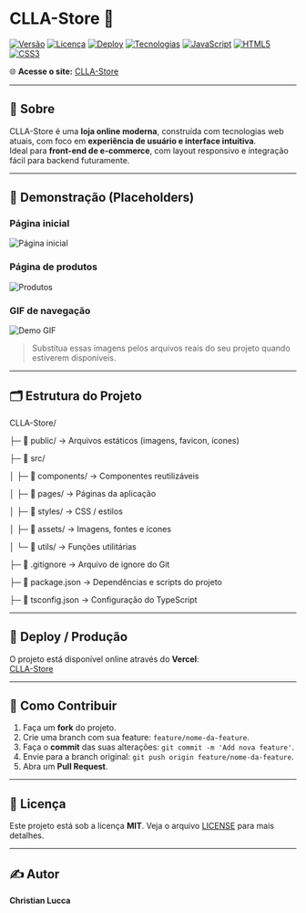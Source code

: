# CLLA-Store 🛒

[![Versão](https://img.shields.io/badge/version-1.0.0-blue)](https://github.com/LuccaChris/CLLA-Store)
[![Licença](https://img.shields.io/badge/license-MIT-green)](LICENSE)
[![Deploy](https://img.shields.io/badge/deploy-vercel-purple)](https://clla-store-git-main-christians-projects-d7285e51.vercel.app)
[![Tecnologias](https://img.shields.io/badge/TypeScript-Blue?logo=typescript&logoColor=white)](https://www.typescriptlang.org/)
[![JavaScript](https://img.shields.io/badge/JavaScript-F7DF1E?logo=javascript&logoColor=black)](https://www.javascript.com/)
[![HTML5](https://img.shields.io/badge/HTML5-E34F26?logo=html5&logoColor=white)](https://developer.mozilla.org/pt-BR/docs/Web/HTML)
[![CSS3](https://img.shields.io/badge/CSS3-1572B6?logo=css3&logoColor=white)](https://developer.mozilla.org/pt-BR/docs/Web/CSS)

🌐 **Acesse o site:** [CLLA-Store](https://clla-store-git-main-christians-projects-d7285e51.vercel.app)

---

## 📖 Sobre

CLLA-Store é uma **loja online moderna**, construída com tecnologias web atuais, com foco em **experiência de usuário e interface intuitiva**.  
Ideal para **front-end de e-commerce**, com layout responsivo e integração fácil para backend futuramente.

---

## 🎨 Demonstração (Placeholders)

### Página inicial
![Página inicial](https://via.placeholder.com/800x400.png?text=Home+CLLA-Store)

### Página de produtos
![Produtos](https://via.placeholder.com/800x400.png?text=Produtos+CLLA-Store)

### GIF de navegação
![Demo GIF](https://via.placeholder.com/800x400.png?text=GIF+Demo+CLLA-Store)

> Substitua essas imagens pelos arquivos reais do seu projeto quando estiverem disponíveis.

---

## 🗂️ Estrutura do Projeto

CLLA-Store/

├─ 📁 public/ → Arquivos estáticos (imagens, favicon, ícones)

├─ 📁 src/

│ ├─ 📁 components/ → Componentes reutilizáveis

│ ├─ 📁 pages/ → Páginas da aplicação

│ ├─ 📁 styles/ → CSS / estilos

│ ├─ 📁 assets/ → Imagens, fontes e ícones

│ └─ 📁 utils/ → Funções utilitárias

├─ 📄 .gitignore → Arquivo de ignore do Git

├─ 📄 package.json → Dependências e scripts do projeto

├─ 📄 tsconfig.json → Configuração do TypeScript

---

## 🚀 Deploy / Produção

O projeto está disponível online através do **Vercel**:  
[CLLA-Store](https://clla-store-git-main-christians-projects-d7285e51.vercel.app)

---

## 🤝 Como Contribuir

1. Faça um **fork** do projeto.  
2. Crie uma branch com sua feature: `feature/nome-da-feature`.  
3. Faça o **commit** das suas alterações: `git commit -m 'Add nova feature'`.  
4. Envie para a branch original: `git push origin feature/nome-da-feature`.  
5. Abra um **Pull Request**.

---

## 📄 Licença

Este projeto está sob a licença **MIT**. Veja o arquivo [LICENSE](LICENSE) para mais detalhes.

---

## ✍️ Autor

**Christian Lucca**
